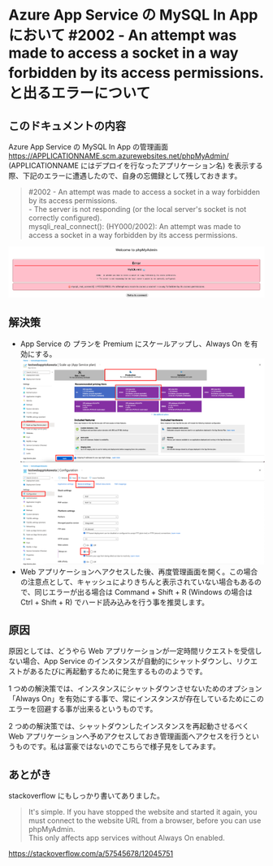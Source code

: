 # Azure App Service の MySQL In App　において #2002 - An attempt was made to access a socket in a way forbidden by its access permissions.　と出るエラーについて

## このドキュメントの内容
Azure App Service の MySQL In App の管理画面 https://APPLICATIONNAME.scm.azurewebsites.net/phpMyAdmin/ (APPLICATIONNAME にはデプロイを行なったアプリケーション名) を表示する際、下記のエラーに遭遇したので、自身の忘備録として残しておきます。
> #2002 - An attempt was made to access a socket in a way forbidden by its access permissions.  
\- The server is not responding (or the local server's socket is not correctly configured).  
mysqli_real_connect(): (HY000/2002): An attempt was made to access a socket in a way forbidden by its access permissions.

![Image](Images/1.png)

## 解決策
- App Service の プランを Premium にスケールアップし、Always On を有効にする。
![Image](Images/2.png)
![Image](Images/3.png)
- Web アプリケーションへアクセスした後、再度管理画面を開く。この場合の注意点として、キャッシュによりきちんと表示されていない場合もあるので、同じエラーが出る場合は Command + Shift + R (Windows の場合は Ctrl + Shift + R) でハード読み込みを行う事を推奨します。

## 原因
原因としては、どうやら Web アプリケーションが一定時間リクエストを受信しない場合、App Service のインスタンスが自動的にシャットダウンし、リクエストがあるたびに再起動するために発生するもののようです。

1 つめの解決策では、インスタンスにシャットダウンさせないためのオプション「Always On」を有効にする事で、常にインスタンスが存在しているためにこのエラーを回避する事が出来るというものです。

2 つめの解決策では、シャットダウンしたインスタンスを再起動させるべく Web アプリケーションへ予めアクセスしておき管理画面へアクセスを行うというものです。私は富豪ではないのでこちらで様子見をしてみます。

## あとがき
stackoverflow にもしっかり書いてありました。
> It's simple. If you have stopped the website and started it again, you must connect to the website URL from a browser, before you can use phpMyAdmin.  
This only affects app services without Always On enabled.

https://stackoverflow.com/a/57545678/12045751
